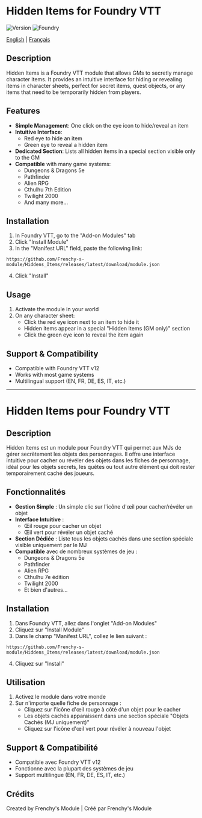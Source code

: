 # Hidden Items for Foundry VTT

![Version](https://img.shields.io/badge/version-1.0.0-blue)
![Foundry](https://img.shields.io/badge/Foundry-v12-green)

[English](#english) | [Français](#français)

<a name="english"></a>
## Description

Hidden Items is a Foundry VTT module that allows GMs to secretly manage character items. It provides an intuitive interface for hiding or revealing items in character sheets, perfect for secret items, quest objects, or any items that need to be temporarily hidden from players.

## Features

- **Simple Management**: One click on the eye icon to hide/reveal an item
- **Intuitive Interface**: 
  - Red eye to hide an item
  - Green eye to reveal a hidden item
- **Dedicated Section**: Lists all hidden items in a special section visible only to the GM
- **Compatible** with many game systems:
  - Dungeons & Dragons 5e
  - Pathfinder
  - Alien RPG
  - Cthulhu 7th Edition
  - Twilight 2000
  - And many more...

## Installation

1. In Foundry VTT, go to the "Add-on Modules" tab
2. Click "Install Module"
3. In the "Manifest URL" field, paste the following link:
```
https://github.com/Frenchy-s-module/Hiddens_Items/releases/latest/download/module.json
```
4. Click "Install"

## Usage

1. Activate the module in your world
2. On any character sheet:
   - Click the red eye icon next to an item to hide it
   - Hidden items appear in a special "Hidden Items (GM only)" section
   - Click the green eye icon to reveal the item again

## Support & Compatibility

- Compatible with Foundry VTT v12
- Works with most game systems
- Multilingual support (EN, FR, DE, ES, IT, etc.)

---

<a name="français"></a>
# Hidden Items pour Foundry VTT

## Description

Hidden Items est un module pour Foundry VTT qui permet aux MJs de gérer secrètement les objets des personnages. Il offre une interface intuitive pour cacher ou révéler des objets dans les fiches de personnage, idéal pour les objets secrets, les quêtes ou tout autre élément qui doit rester temporairement caché des joueurs.

## Fonctionnalités

- **Gestion Simple** : Un simple clic sur l'icône d'œil pour cacher/révéler un objet
- **Interface Intuitive** : 
  - Œil rouge pour cacher un objet
  - Œil vert pour révéler un objet caché
- **Section Dédiée** : Liste tous les objets cachés dans une section spéciale visible uniquement par le MJ
- **Compatible** avec de nombreux systèmes de jeu :
  - Dungeons & Dragons 5e
  - Pathfinder
  - Alien RPG
  - Cthulhu 7e édition
  - Twilight 2000
  - Et bien d'autres...

## Installation

1. Dans Foundry VTT, allez dans l'onglet "Add-on Modules"
2. Cliquez sur "Install Module"
3. Dans le champ "Manifest URL", collez le lien suivant :
```
https://github.com/Frenchy-s-module/Hiddens_Items/releases/latest/download/module.json
```
4. Cliquez sur "Install"

## Utilisation

1. Activez le module dans votre monde
2. Sur n'importe quelle fiche de personnage :
   - Cliquez sur l'icône d'œil rouge à côté d'un objet pour le cacher
   - Les objets cachés apparaissent dans une section spéciale "Objets Cachés (MJ uniquement)"
   - Cliquez sur l'icône d'œil vert pour révéler à nouveau l'objet

## Support & Compatibilité

- Compatible avec Foundry VTT v12
- Fonctionne avec la plupart des systèmes de jeu
- Support multilingue (EN, FR, DE, ES, IT, etc.)

## Crédits

Created by Frenchy's Module | Créé par Frenchy's Module
